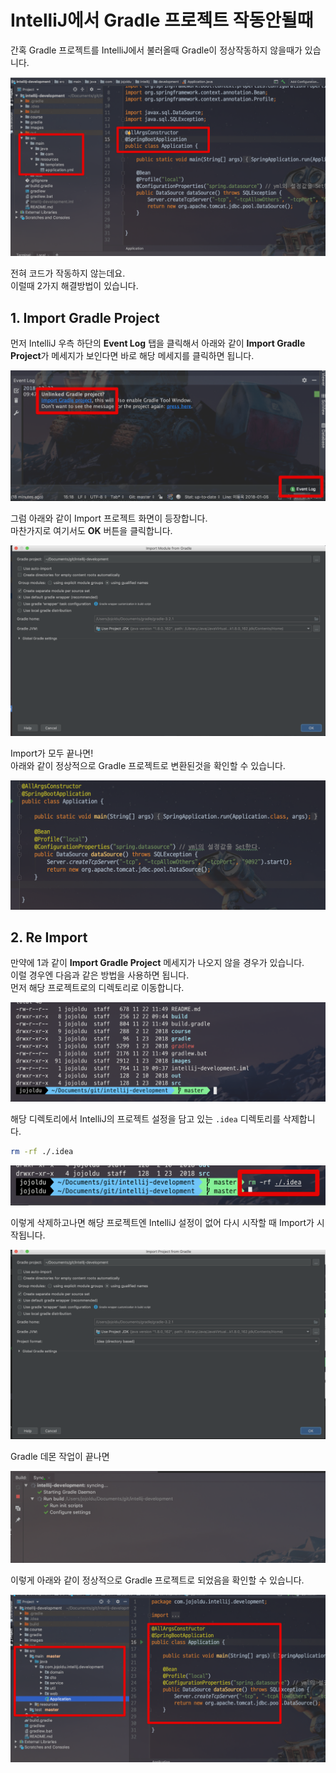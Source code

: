 # IntelliJ에서 Gradle 프로젝트 작동안될때

간혹 Gradle 프로젝트를 IntelliJ에서 불러올때 Gradle이 정상작동하지 않을때가 있습니다.

![1](./images/1.png)

전혀 코드가 작동하지 않는데요.  
이럴때 2가지 해결방법이 있습니다.

## 1. Import Gradle Project

먼저 IntelliJ 우측 하단의 **Event Log** 탭을 클릭해서 아래와 같이 **Import Gradle Project**가 메세지가 보인다면 바로 해당 메세지를 클릭하면 됩니다.

![2](./images/2.png)

그럼 아래와 같이 Import 프로젝트 화면이 등장합니다.  
마찬가지로 여기서도 **OK** 버튼을 클릭합니다.

![3](./images/3.png)

Import가 모두 끝나면!  
아래와 같이 정상적으로 Gradle 프로젝트로 변환된것을 확인할 수 있습니다.

![4](./images/4.png)

## 2. Re Import

만약에 1과 같이 **Import Gradle Project** 메세지가 나오지 않을 경우가 있습니다.  
이럴 경우엔 다음과 같은 방법을 사용하면 됩니다.  
먼저 해당 프로젝트로의 디렉토리로 이동합니다.  

![5](./images/5.png)

해당 디렉토리에서 IntelliJ의 프로젝트 설정을 담고 있는 ```.idea``` 디렉토리를 삭제합니다.

```bash
rm -rf ./.idea
```

![6](./images/6.png)

이렇게 삭제하고나면 해당 프로젝트엔 IntelliJ 설정이 없어 다시 시작할 때 Import가 시작됩니다.

![7](./images/7.png)

Gradle 데몬 작업이 끝나면

![8](./images/8.png)

이렇게 아래와 같이 정상적으로 Gradle 프로젝트로 되었음을 확인할 수 있습니다.

![9](./images/9.png)

